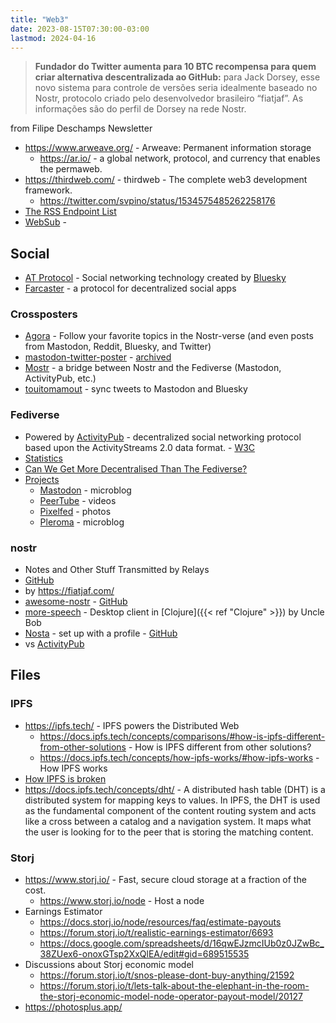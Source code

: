 ```yaml
---
title: "Web3"
date: 2023-08-15T07:30:00-03:00
lastmod: 2024-04-16
---
```

> **Fundador do Twitter aumenta para 10 BTC recompensa para quem criar alternativa descentralizada ao GitHub:** para Jack Dorsey, esse novo sistema para controle de versões seria idealmente baseado no Nostr, protocolo criado pelo desenvolvedor brasileiro “fiatjaf”. As informações são do perfil de Dorsey na rede Nostr.
  > 
  from Filipe Deschamps Newsletter
- https://www.arweave.org/ - Arweave: Permanent information storage
	- https://ar.io/ - a global network, protocol, and currency that enables the permaweb.
- https://thirdweb.com/ - thirdweb - The complete web3 development framework.
	- https://twitter.com/svpino/status/1534575485262258176
- [The RSS Endpoint List](https://gist.github.com/thefranke/63853a6f8c499dc97bc17838f6cedcc2#scrapers-and-running-instances)
- [WebSub](https://en.wikipedia.org/wiki/WebSub) - 
## Social
- [AT Protocol](https://atproto.com/) - Social networking technology created by [Bluesky](https://bsky.app/)
- [Farcaster](https://www.farcaster.xyz/) - a protocol for decentralized social apps
### Crossposters
- [Agora](https://agorasocial.app/) - Follow your favorite topics in the Nostr-verse (and even posts from Mastodon, Reddit, Bluesky, and Twitter)
- [mastodon-twitter-poster](https://github.com/renatolond/mastodon-twitter-poster) - [archived](https://write.as/renatolond/timeline-for-the-shutdown-of-the-mastodon-twitter-crossposter-instance-at) 
- [Mostr](https://gitlab.com/soapbox-pub/mostr) - a bridge between Nostr and the Fediverse (Mastodon, ActivityPub, etc.)
- [touitomamout](https://github.com/louisgrasset/touitomamout) - sync tweets to Mastodon and Bluesky
### Fediverse
- Powered by [ActivityPub](https://activitypub.rocks/) - decentralized social networking protocol based upon the ActivityStreams 2.0 data format. - [W3C](https://www.w3.org/TR/activitypub/)
- [Statistics](https://fedidb.org/)
- [Can We Get More Decentralised Than The Fediverse?](https://gist.github.com/loreanvictor/bddd8824c744024d338e935bd7e96707)
- [Projects](https://fediverse.info/explore/projects)
	- [Mastodon](https://joinmastodon.org/) - microblog
	- [PeerTube](https://joinpeertube.org/) - videos
	- [Pixelfed](https://pixelfed.org/) - photos
	- [Pleroma](https://pleroma.social/) - microblog
### nostr
- Notes and Other Stuff Transmitted by Relays
- [GitHub](https://github.com/nostr-protocol/nostr)
- by https://fiatjaf.com/
- [awesome-nostr](https://nostr.net/) - [GitHub](https://github.com/aljazceru/awesome-nostr)
- [more-speech](https://github.com/unclebob/more-speech) - Desktop client in [Clojure]({{< ref "Clojure" >}}) by Uncle Bob
- [Nosta](https://nosta.me/) - set up with a profile - [GitHub](https://github.com/GBKS/nosta-me)
- vs [ActivityPub](https://nostr.com/comparisons/mastodon)

## Files
### IPFS
- https://ipfs.tech/ - IPFS powers the Distributed Web
	- https://docs.ipfs.tech/concepts/comparisons/#how-is-ipfs-different-from-other-solutions - How is IPFS different from other solutions?
	- https://docs.ipfs.tech/concepts/how-ipfs-works/#how-ipfs-works - How IPFS works
- [How IPFS is broken](https://fiatjaf.com/d5031e5b.html)
- https://docs.ipfs.tech/concepts/dht/ - A distributed hash table (DHT) is a distributed system for mapping keys to values. In IPFS, the DHT is used as the fundamental component of the content routing system and acts like a cross between a catalog and a navigation system. It maps what the user is looking for to the peer that is storing the matching content.
### Storj
- https://www.storj.io/ - Fast, secure cloud storage at a fraction of the cost.
	- https://www.storj.io/node - Host a node
- Earnings Estimator
	- https://docs.storj.io/node/resources/faq/estimate-payouts
	- https://forum.storj.io/t/realistic-earnings-estimator/6693
	- https://docs.google.com/spreadsheets/d/16qwEJzmcIUb0z0JZwBc_38ZUex6-onoxGTsp2XxQlEA/edit#gid=689515535
- Discussions about Storj economic model
	- https://forum.storj.io/t/snos-please-dont-buy-anything/21592
	- https://forum.storj.io/t/lets-talk-about-the-elephant-in-the-room-the-storj-economic-model-node-operator-payout-model/20127
- https://photosplus.app/